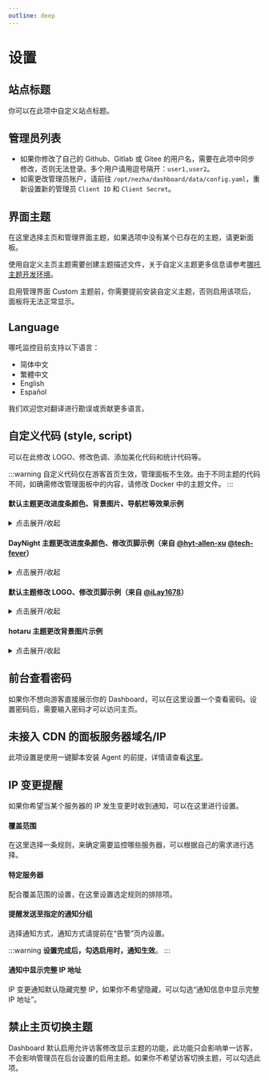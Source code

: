 ```yaml
---
outline: deep
---
```


# 设置

## 站点标题

你可以在此项中自定义站点标题。

## 管理员列表

- 如果你修改了自己的 Github、Gitlab 或 Gitee 的用户名，需要在此项中同步修改，否则无法登录。多个用户请用逗号隔开：`user1,user2`。
- 如需更改管理员账户，请前往 `/opt/nezha/dashboard/data/config.yaml`，重新设置新的管理员 `Client ID` 和 `Client Secret`。

## 界面主题

在这里选择主页和管理界面主题，如果选项中没有某个已存在的主题，请更新面板。

使用自定义主页主题需要创建主题描述文件，关于自定义主题更多信息请参考[哪吒主题开发环境](/developer/theme.html)。

启用管理界面 Custom 主题前，你需要提前安装自定义主题，否则启用该项后，面板将无法正常显示。

## Language

哪吒监控目前支持以下语言：

- 简体中文
- 繁體中文
- English
- Español

我们欢迎您对翻译进行勘误或贡献更多语言。

## 自定义代码 (style, script)

可以在此修改 LOGO、修改色调、添加美化代码和统计代码等。

:::warning 
自定义代码仅在游客首页生效，管理面板不生效。由于不同主题的代码不同，如确需修改管理面板中的内容，请修改 Docker 中的主题文件。
:::

#### 默认主题更改进度条颜色、背景图片、导航栏等效果示例

<details>
  <summary>点击展开/收起</summary>

  ```html
  <style>
  /* 屏幕适配 */
  @media only screen and (min-width: 1200px) {
      .ui.container {
      width: 80% !important;
  }
  }

  @media only screen and (max-width: 767px) {
      .ui.card>.content>.header:not(.ui), .ui.cards>.card>.content>.header:not(.ui) {
          margin-top: 0.4em !important;
      }
  }

  /* 整体图标 */
  i.icon {
      color: #000;
      width: 1.2em !important;
  }

  /* 背景图片 */
  body {
      content: " " !important;
      background: fixed !important;
      z-index: -1 !important;
      top: 0 !important;
      right: 0 !important;
      bottom: 0 !important;
      left: 0 !important;
      background-position: top !important;
      background-repeat: no-repeat !important;
      background-size: cover !important;
      background-image: url(https://backgroud.img) !important;
      font-family: Arial,Helvetica,sans-serif !important;
  }

  /* 导航栏 */
  .ui.large.menu {
      border: 0 !important;
      border-radius: 0px !important;
      background-color: rgba(255, 255, 255, 55%) !important;
  }

  /* 首页按钮 */
  .ui.menu .active.item {
      background-color: transparent !important;
  }

  /* 导航栏下拉框 */
  .ui.dropdown .menu {
      border: 0 !important;
      border-radius: 0 !important;
      background-color: rgba(255, 255, 255, 80%) !important;
  }

  /* 登录按钮 */
  .nezha-primary-btn {
      background-color: transparent !important;
      color: #000 !important;
  }

  /* 大卡片 */
  #app .ui.fluid.accordion {
      background-color: #fbfbfb26 !important;
      border-radius: 0.4rem !important;
  }

  /* 小卡片 */
  .ui.four.cards>.card {
      border-radius: 0.6rem !important;
      background-color: #fafafaa3 !important;
  }

  .status.cards .wide.column {
      padding-top: 0 !important;
      padding-bottom: 0 !important;
      height: 3.3rem !important;
  }

  .status.cards .three.wide.column {
      padding-right: 0rem !important;
  }

  .status.cards .wide.column:nth-child(1) {
      margin-top: 2rem !important;
  }

  .status.cards .wide.column:nth-child(2) {
      margin-top: 2rem !important;
  }

  .status.cards .description {
      padding-bottom: 0 !important;
  }

  /* 服务器名 */
  .status.cards .flag {
      margin-right: 0.5rem !important;
  }

  /* 弹出卡片图标 */
  .status.cards .header > .info.icon {
      margin-right: 0 !important;
  }

  .nezha-secondary-font {
      color: #2175ba !important;
  }

  /* 上传下载 */
  .status.cards .outline.icon {
      margin-right: 1px !important;
  }

  i.arrow.alternate.circle.down.outline.icon {
      color: #2175ba !important;
  }

  i.arrow.alternate.circle.up.outline.icon {
      color: red !important;
  }

  /* 弹出卡片小箭头 */
  .ui.right.center.popup {
      margin: -3px 0 0 0.914286em !important;
      -webkit-transform-origin: left 50% !important;
      transform-origin: left 50% !important;
  }

  .ui.bottom.left.popup {
      margin-left: 1px !important;
      margin-top: 3px !important;
  }

  .ui.top.left.popup {
      margin-left: 0 !important;
      margin-bottom: 10px !important;
  }

  .ui.top.right.popup {
      margin-right: 0 !important;
      margin-bottom: 8px !important;
  }

  .ui.left.center.popup {
      margin: -3px .91428571em 0 0 !important;
      -webkit-transform-origin: right 50% !important;
      transform-origin: right 50% !important;
  }

  .ui.right.center.popup:before,
  .ui.left.center.popup:before {
      border: 0px solid #fafafaeb !important;
      background: #fafafaeb !important;
  }

  .ui.top.popup:before {
      border-color: #fafafaeb transparent transparent !important;
  }

  .ui.popup:before {
      border-color: #fafafaeb transparent transparent !important;
  }

  .ui.bottom.left.popup:before {
      border-radius: 0 !important;
      border: 1px solid transparent !important;
      border-color: #fafafaeb transparent transparent !important;
      background: #fafafaeb !important;
      -webkit-box-shadow: 0px 0px 0 0 #fafafaeb !important;
      box-shadow: 0px 0px 0 0 #fafafaeb !important;
      -webkit-tap-highlight-color: rgba(0,0,0,0) !important;
  }

  .ui.bottom.right.popup:before {
      border-radius: 0 !important;
      border: 1px solid transparent !important;
      border-color: #fafafaeb transparent transparent !important;
      background: #fafafaeb !important
      -webkit-box-shadow: 0px 0px 0 0 #fafafaeb !important;
      box-shadow: 0px 0px 0 0 #fafafaeb !important;
      -webkit-tap-highlight-color: rgba(0,0,0,0) !important;
  }

  .ui.top.left.popup:before {
      border-radius: 0 !important;
      border: 1px solid transparent !important;
      border-color: #fafafaeb transparent transparent !important;
      background: #fafafaeb !important;
      -webkit-box-shadow: 0px 0px 0 0 #fafafaeb !important;
      box-shadow: 0px 0px 0 0 #fafafaeb !important;
      -webkit-tap-highlight-color: rgba(0,0,0,0) !important;
  }

  .ui.top.right.popup:before {
      border-radius: 0 !important;
      border: 1px solid transparent !important;
      border-color: #fafafaeb transparent transparent !important;
      background: #fafafaeb !important;
      -webkit-box-shadow: 0px 0px 0 0 #fafafaeb !important;
      box-shadow: 0px 0px 0 0 #fafafaeb !important;
      -webkit-tap-highlight-color: rgba(0,0,0,0) !important;
  }

  .ui.left.center.popup:before {
      border-radius: 0 !important;
      border: 1px solid transparent !important;
      border-color: #fafafaeb transparent transparent !important;
      background: #fafafaeb !important;
      -webkit-box-shadow: 0px 0px 0 0 #fafafaeb !important;
      box-shadow: 0px 0px 0 0 #fafafaeb !important;
      -webkit-tap-highlight-color: rgba(0,0,0,0) !important;
  }

  /* 弹出卡片 */
  .status.cards .ui.content.popup {
      min-width: 20rem !important;
      line-height: 2rem !important;
      border-radius: 5px !important;
      border: 1px solid transparent !important;
      background-color: #fafafaeb !important;
      font-family: Arial,Helvetica,sans-serif !important;
  }

  .ui.content {
      margin: 0 !important;
      padding: 1em !important;
  }

  /* 服务页 */
  .ui.table {
      background: RGB(225,225,225,0.6) !important;
  }

  .ui.table thead th {
      background: transparent !important;
  }

  /* 服务页进度条 */
  .service-status .good {
      background-color: #2175ba !important;
  }

  .service-status .danger {
      background-color: red !important;
  }

  .service-status .warning {
      background-color: orange !important;
  }

  /* 版权 */
  .ui.inverted.segment, .ui.primary.inverted.segment {
      color: #000 !important;
      font-weight: bold !important;
      background-color: #fafafaa3 !important;
  }
  </style>

  <!--Logo和版权-->
  <script>
  window.onload = function(){
  var avatar=document.querySelector(".item img")
  var footer=document.querySelector("div.is-size-7")
  footer.innerHTML="Copyright info"
  footer.style.visibility="visible"
  avatar.src="https:/img.src"
  avatar.style.visibility="visible"
  }
  </script>
  ```
</details>

#### DayNight 主题更改进度条颜色、修改页脚示例（来自 [@hyt-allen-xu](https://github.com/hyt-allen-xu)  [@tech-fever](https://github.com/tech-fever)）

<details>
  <summary>点击展开/收起</summary>

  ```html
  <style>
  .ui.fine.progress> .progress-bar {
    background-color: #00a7d0 !important;
  }
  </style>
  
  <script>
  window.onload = function(){
    var avatar = document.querySelector("img");
    var footer = document.querySelector("div.footer-container");
    footer.innerHTML = "©2021 你的名字 & Powered by 你的名字";
    footer.style.visibility = "visible";
    avatar.src = "你的图片连接";
    avatar.style.visibility = "visible";
  }
  </script>
  ```
</details>

#### 默认主题修改 LOGO、修改页脚示例（来自 [@iLay1678](https://github.com/iLay1678)）

<details>
  <summary>点击展开/收起</summary>

  ```html
  <style>
  .right.menu>a {
    visibility: hidden;
  }
  .footer .is-size-7 {
    visibility: hidden;
  }
  .item img {
    visibility: hidden;
  }
  </style>
  <script>
  window.onload = function() {
    var avatar = document.querySelector(".item img");
    var footer = document.querySelector("div.is-size-7");
    footer.innerHTML = "Powered by 你的名字";
    footer.style.visibility = "visible";
    avatar.src = "你的方形 logo 地址";
    avatar.style.visibility = "visible";
  }
  </script>
  ```
</details>

#### hotaru 主题更改背景图片示例

<details>
  <summary>点击展开/收起</summary>

  ```html
  <style>
  .hotaru-cover {
     background: url(https://s3.ax1x.com/2020/12/08/DzHv6A.jpg) center;
  }
  </style>
  ```
</details>

## 前台查看密码

如果你不想向游客直接展示你的 Dashboard，可以在这里设置一个查看密码。设置密码后，需要输入密码才可以访问主页。

## 未接入 CDN 的面板服务器域名/IP

此项设置是使用一键脚本安装 Agent 的前提，详情请查看[这里](/guide/agent.html#%E5%87%86%E5%A4%87%E5%B7%A5%E4%BD%9C)。

## IP 变更提醒

如果你希望当某个服务器的 IP 发生变更时收到通知，可以在这里进行设置。

#### 覆盖范围

在这里选择一条规则，来确定需要监控哪些服务器，可以根据自己的需求进行选择。

#### 特定服务器

配合覆盖范围的设置，在这里设置选定规则的排除项。

#### 提醒发送至指定的通知分组

选择通知方式，通知方式请提前在“告警”页内设置。

:::warning 
**设置完成后，勾选启用时，通知生效**。
:::

#### 通知中显示完整 IP 地址

IP 变更通知默认隐藏完整 IP，如果你不希望隐藏，可以勾选“通知信息中显示完整 IP 地址”。

## 禁止主页切换主题

Dashboard 默认启用允许访客修改显示主题的功能，此功能只会影响单一访客，不会影响管理员在后台设置的启用主题。如果你不希望访客切换主题，可以勾选此项。